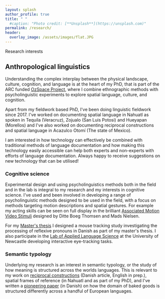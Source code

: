 ```yaml
---
layout: splash
author_profile: true
title: " "
  #caption: "Photo credit: [**Unsplash**](https://unsplash.com)"
permalink: /research/
header:
  overlay_image: /assets/images/flat.JPG
---
```


Research interests

## Anthropological linguistics

Understanding the complex interplay between the physical landscape, culture, cognition, and language is at the heart of my PhD, that is part of the ARC funded [OzSpace Project](ozspace.org), where I combine ethnographic methods with psycholinguistic experiments to explore spatial language, culture, and cognition.

Apart from my fieldwork based PhD, I've been doing linguistic fieldwork since 2017. I've worked on documenting spatial language in Nahuatl as spoken in Tequila (Veracruz), Zojualo (San Luis Potosi) and Hueyapan (Morellos) and I've also worked on documenting reciprocal constructions and spatial language in Acazulco Otomí (The state of Mexico).

I am interested in how technology can effectively be combined with traditional methods of language documentation and how making this technology easily accessible can help both experts and non-experts with efforts of language documentation. Always happy to receive suggestions on new technology that can be utilised!

### Cognitive science

Experimental design and using psycholinguistics methods both in the field and in the lab is integral to my research and my interests in cognitive science. I've used and been involved in developing a range of psycholinguistic methods designed to be used in the field, with a focus on methods targeting motion descriptions and spatial gestures. For example my acting skills can be seen on full display in the brilliant [Associated Motion Video Stimuli](https://osf.io/4bpxd/) designed by Ditte Boeg Thomsen and Mads Nielsen.

For my [Master's thesis](link) I designed a mouse tracking study investigating the processing of reflexive pronouns in Danish as part of my master's thesis. I also participate in the [Lab of Applied Language Science](https://www.newcastle.edu.au/school/humanities-creative-industries-social-sciences/groups/clshs/research/lab-for-applied-language-science) at the University of Newcastle developing interactive eye-tracking tasks.

### Semantic typology

Underlying my research is an interest in semantic typology, or the study of how meaning is structured across the worlds languages. This is relevant to my work on [reciprocal constructions](link) (Danish article, English in prep.), spatial frames of reference (in Nahuatl and as part of my PhD), and I've written a [pioneering paper](link) (in Danish) on how the domain of baked goods is structured differently across a handful of European languages.
